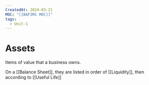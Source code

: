 ```yaml
---
CreatedAt: 2024-03-21
MOC: "[[BAF3M1 MOC]]"
tags:
  - Unit-1
---
```

# Assets
Items of value that a business owns.

On a [[Balance Sheet]], they are listed in order of [[Liquidity]], then according to [[Useful Life]]
